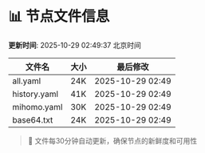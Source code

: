 # 📊 节点文件信息

**更新时间**: 2025-10-29 02:49:37 北京时间

| 文件名 | 大小 | 最后修改 |
|--------|------|----------|
| all.yaml | 24K | 2025-10-29 02:49 |
| history.yaml | 41K | 2025-10-29 02:49 |
| mihomo.yaml | 30K | 2025-10-29 02:49 |
| base64.txt | 24K | 2025-10-29 02:49 |

> 🔄 文件每30分钟自动更新，确保节点的新鲜度和可用性

